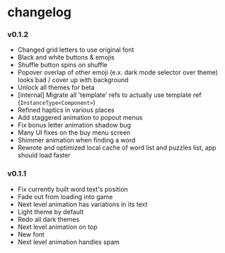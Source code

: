 # changelog

### v0.1.2
- Changed grid letters to use original font
- Black and white buttons & emojis
- Shuffle button spins on shuffle
- Popover overlap of other emoji (e.x. dark mode selector over theme) looks bad / cover up with background
- Unlock all themes for beta
- \[internal\] Migrate all 'template' refs to actually use template ref (`InstanceType<Component>`)
- Refined haptics in various places
- Add staggered animation to popout menus
- Fix bonus letter animation shadow bug
- Many UI fixes on the buy menu screen
- Shimmer animation when finding a word
- Rewrote and optimized local cache of word list and puzzles list, app should load faster

### v0.1.1
- Fix currently built word text's position
- Fade out from loading into game
- Next level animation has variations in its text
- Light theme by default
- Redo all dark themes
- Next level animation on top
- New font
- Next level animation handles spam 
